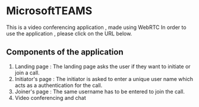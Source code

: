 # MicrosoftTEAMS
This is a video conferencing application , made using WebRTC
In order to use the application , please click on the URL below.

## Components of the application 
1. Landing page : 
 The landing page asks the user if they want to initiate or join a call. 
2. Initiator's page : 
  The initiator is asked to enter a unique user name which acts as a authentication for the call.
3. Joiner's page : 
  The same username has to be entered to join the call.
4. Video conferencing and chat
   
